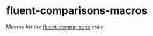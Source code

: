 # fluent-comparisons-macros
Macros for the [fluent-comparisons](https://crates.io/crates/fluent-comparisons) crate.